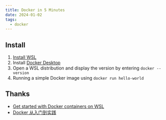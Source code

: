 ```yaml
---
title: Docker in 5 Minutes
date: 2024-01-02
tags:
  - docker
---
```


## Install

1. [Install WSL](https://learn.microsoft.com/en-us/windows/wsl/install)
2. Install [Docker Desktop](https://docs.docker.com/docker-for-windows/wsl/#download)
3. Open a WSL distribution and display the version by entering `docker --version`
4. Running a simple Docker image using `docker run hello-world`




## Thanks

- [Get started with Docker containers on WSL](https://learn.microsoft.com/en-us/windows/wsl/tutorials/wsl-containers)
- [Docker 从入门到实践](https://yeasy.gitbook.io/docker_practice/)
